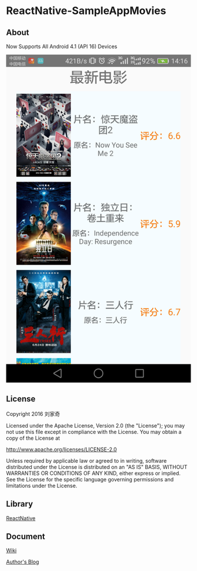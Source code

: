 # ReactNative-SampleAppMovies
<h2><a id="user-content-about-this-app" class="anchor" href="#about-this-app" aria-hidden="true"><span class="octicon octicon-link"></span></a>About</h2>
<p>Now Supports All Android 4.1 (API 16) Devices</p>
<img src="https://github.com/Carymax1988/ReactNative-SampleAppMovies/blob/master/SampleAppMovies/demo/final.png"></img>
<h2><a id="user-content-license" class="anchor" href="#license" aria-hidden="true"><span class="octicon octicon-link"></span></a>License</h2>
<p>Copyright 2016 刘家奇</p>

<p>Licensed under the Apache License, Version 2.0 (the "License");
you may not use this file except in compliance with the License.
You may obtain a copy of the License at</p>

<p><a href="http://www.apache.org/licenses/LICENSE-2.0">http://www.apache.org/licenses/LICENSE-2.0</a></p>

<p>Unless required by applicable law or agreed to in writing, software
distributed under the License is distributed on an "AS IS" BASIS,
WITHOUT WARRANTIES OR CONDITIONS OF ANY KIND, either express or implied.
See the License for the specific language governing permissions and
limitations under the License.</p>
<h2><a id="user-content-source-code-of-libraries-used" class="anchor" href="#source-code-of-libraries-used" aria-hidden="true"><span class="octicon octicon-link"></span></a>Library</h2>
<p><a href="https://github.com/facebook/react-native" target="_blank">ReactNative</a></p>
<h2><a id="user-content-documentation" class="anchor" href="#documentation" aria-hidden="true"><span class="octicon octicon-link"></span></a>Document</h2>
<p><a href="https://github.com/Carymax1988/ReactNative-SampleAppMovies/wiki">Wiki</a></p>
<p><a href="http://liujiaqi.imblog.in">Author's Blog</a></p>
